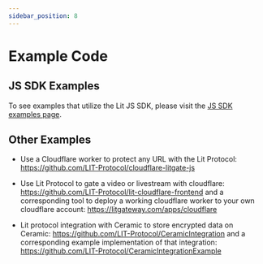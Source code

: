 ```yaml
---
sidebar_position: 8
---
```


# Example Code

## JS SDK Examples

To see examples that utilize the Lit JS SDK, please visit the [JS SDK examples page](/docs/SDK/examples).

## Other Examples

- Use a Cloudflare worker to protect any URL with the Lit Protocol: https://github.com/LIT-Protocol/cloudflare-litgate-js

- Use Lit Protocol to gate a video or livestream with cloudflare: https://github.com/LIT-Protocol/lit-cloudflare-frontend and a corresponding tool to deploy a working cloudflare worker to your own cloudflare account: https://litgateway.com/apps/cloudflare

- Lit protocol integration with Ceramic to store encrypted data on Ceramic: https://github.com/LIT-Protocol/CeramicIntegration and a corresponding example implementation of that integration: https://github.com/LIT-Protocol/CeramicIntegrationExample
